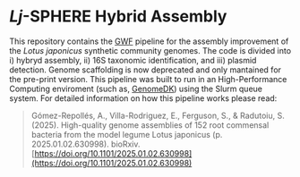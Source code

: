 # _Lj_-SPHERE Hybrid Assembly

This repository contains the [GWF](https://gwf.app/) pipeline for the assembly improvement of the _Lotus japonicus_ synthetic community genomes. The code is divided into i) hybryd assembly, ii) 16S taxonomic identification, and iii) plasmid detection. Genome scaffolding is now deprecated and only mantained for the pre-print version. This pipeline was built to run in an High-Performance Computing enviroment (such as, [GenomeDK](https://genome.au.dk/)) using the Slurm queue system. For detailed information on how this pipeline works please read:

> Gómez-Repollés, A., Villa-Rodriguez, E., Ferguson, S., & Radutoiu, S. (2025). High-quality genome assemblies of 152 root commensal bacteria from the model legume Lotus japonicus (p. 2025.01.02.630998). bioRxiv. [https://doi.org/10.1101/2025.01.02.630998](https://doi.org/10.1101/2025.01.02.630998)

